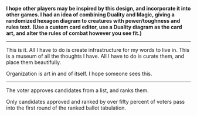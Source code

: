 **I hope other players may be inspired by this design, and incorporate it into other games. I had an idea of combining Duality and Magic, giving a randomized hexagon diagram to creatures with power/toughness and rules text. (Use a custom card editor, use a Duality diagram as the card art, and alter the rules of combat however you see fit.)**
* * * 
This is it. All I have to do is create infrastructure for my words to live in. This is a museum of all the thoughts I have. All I have to do is curate them, and place them beautifully.

Organization is art in and of itself. I hope someone sees this.
* * *
The voter approves candidates from a list, and ranks them.  
  
Only candidates approved and ranked by over fifty percent of voters pass into the first round of the ranked ballot tabulation.